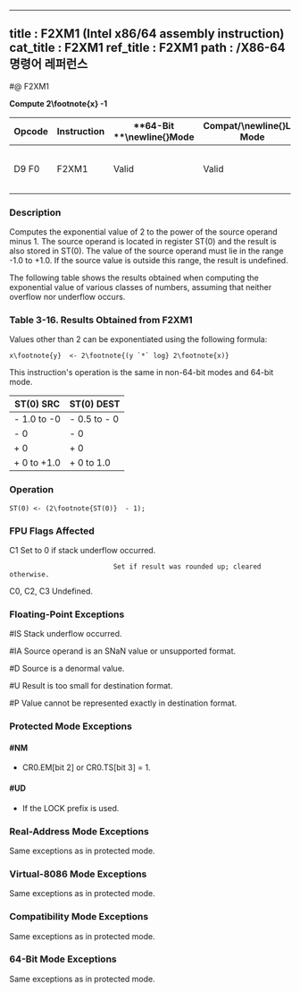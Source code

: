 ----------------------------
title : F2XM1 (Intel x86/64 assembly instruction)
cat_title : F2XM1
ref_title : F2XM1
path : /X86-64 명령어 레퍼런스
----------------------------
#@ F2XM1

**Compute 2\footnote{x} -1**

|**Opcode**|**Instruction**|**64-Bit **\newline{}**Mode**|**Compat/**\newline{}**Leg Mode**|**Description**|
|----------|---------------|-----------------------------|---------------------------------|---------------|
|D9 F0|F2XM1|Valid|Valid|Replace ST(0) with (2ST(0) - 1).|
### Description


Computes the exponential value of 2 to the power of the source operand minus 1. The source operand is located in register ST(0) and the result is also stored in ST(0). The value of the source operand must lie in the range -1.0 to +1.0. If the source value is outside this range, the result is undefined.

The following table shows the results obtained when computing the exponential value of various classes of numbers, assuming that neither overflow nor underflow occurs.

###                                                      Table 3-16.  Results Obtained from F2XM1


Values other than 2 can be exponentiated using the following formula:

    x\footnote{y}  <- 2\footnote{(y `*` log} 2\footnote{x)}

This instruction's operation is the same in non-64-bit modes and 64-bit mode.



|**ST(0) SRC**|**ST(0) DEST**|
|-------------|--------------|
|- 1.0 to -0|- 0.5 to - 0|
|- 0|- 0|
|+ 0|+ 0|
|+ 0 to +1.0|+ 0 to 1.0 |

### Operation

```info-verb
ST(0) <- (2\footnote{ST(0)}  - 1);
```
### FPU Flags Affected


C1 Set to 0 if stack underflow occurred.

                              Set if result was rounded up; cleared otherwise.

C0, C2, C3  Undefined.

### Floating-Point Exceptions


#IS Stack underflow occurred.

#IA Source operand is an SNaN value or unsupported format.

#D Source is a denormal value.

#U Result is too small for destination format.

#P Value cannot be represented exactly in destination format.


### Protected Mode Exceptions

#### #NM
* CR0.EM[bit 2] or CR0.TS[bit 3] = 1.

#### #UD
* If the LOCK prefix is used.

### Real-Address Mode Exceptions



Same exceptions as in protected mode.


### Virtual-8086 Mode Exceptions



Same exceptions as in protected mode.


### Compatibility Mode Exceptions



Same exceptions as in protected mode.


### 64-Bit Mode Exceptions



Same exceptions as in protected mode.

